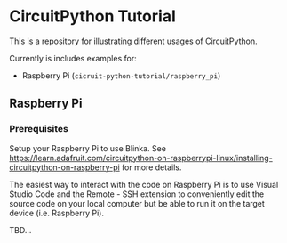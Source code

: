 # CircuitPython Tutorial

This is a repository for illustrating different usages of CircuitPython.

Currently is includes examples for:
* Raspberry Pi (`cicruit-python-tutorial/raspberry_pi`)

## Raspberry Pi

### Prerequisites

Setup your Raspberry Pi to use Blinka. See https://learn.adafruit.com/circuitpython-on-raspberrypi-linux/installing-circuitpython-on-raspberry-pi for more details.

The easiest way to interact with the code on Raspberry Pi is to use Visual Studio Code and the Remote - SSH extension to conveniently edit the source code on your local computer but be able to run it on the target device (i.e. Raspberry Pi).

TBD...
